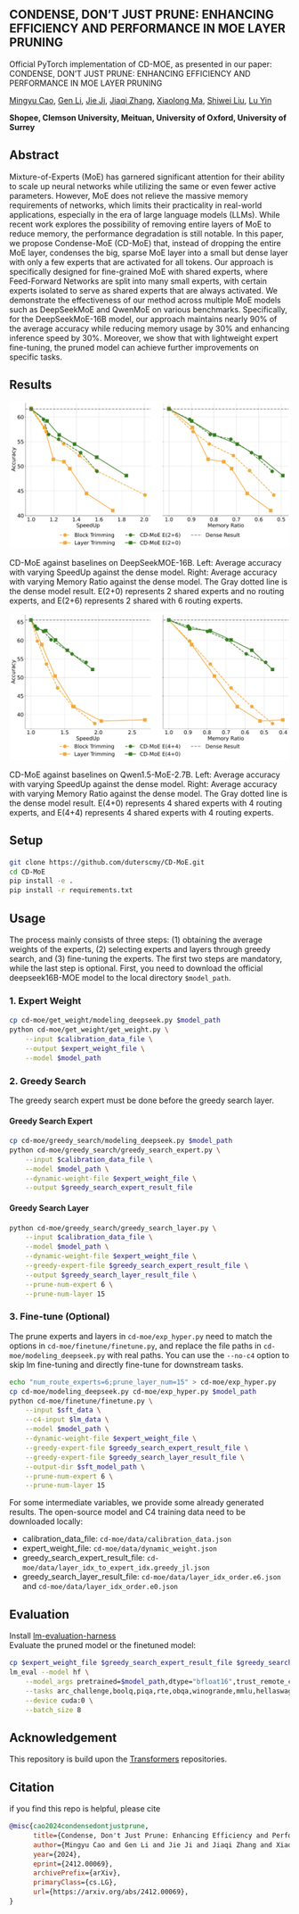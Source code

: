 ## CONDENSE, DON’T JUST PRUNE: ENHANCING EFFICIENCY AND PERFORMANCE IN MOE LAYER PRUNING

Official PyTorch implementation of CD-MOE, as presented in our paper: CONDENSE, DON’T JUST PRUNE: ENHANCING EFFICIENCY AND PERFORMANCE IN MOE LAYER PRUNING

[Mingyu Cao](https://scholar.google.com/citations?user=nq7uHwQAAAAJ&hl=en&oi=ao), [Gen Li](https://scholar.google.com/citations?hl=en&user=4nzCXV8AAAAJ), [Jie Ji](https://scholar.google.com/citations?hl=en&user=aoGaDN4AAAAJ), [Jiaqi Zhang](www.baidu.com), [Xiaolong Ma](https://xiaolongma2016.com/), [Shiwei Liu](https://shiweiliuiiiiiii.github.io/), [Lu Yin](https://luuyin.com//)

**Shopee, Clemson University, Meituan, University of Oxford, University of Surrey**


## Abstract
Mixture-of-Experts (MoE)  has garnered significant attention for their ability to scale up neural networks while utilizing the same or even fewer active parameters. However, MoE does not relieve the massive memory requirements of networks, which limits their practicality in real-world applications, especially in the era of large language models (LLMs). While recent work explores the possibility of removing entire layers of MoE to reduce memory, the performance degradation is still notable. In this paper, we propose Condense-MoE (CD-MoE) that, instead of dropping the entire MoE layer, condenses the big, sparse MoE layer into a small but dense layer with only a few experts that are activated for all tokens. Our approach is specifically designed for fine-grained MoE with shared experts, where Feed-Forward Networks are split into many small experts, with certain experts isolated to serve as shared experts that are always activated. We demonstrate the effectiveness of our method across multiple MoE models such as DeepSeekMoE and QwenMoE on various benchmarks. Specifically, for the DeepSeekMoE-16B model, our approach maintains nearly 90% of the average accuracy while reducing memory usage by 30%  and enhancing inference speed by 30%. Moreover, we show that with lightweight expert fine-tuning, the pruned model can achieve further improvements on specific tasks. 

## Results
<p align="center">
    <img src="./images/figure2.png" alt="main result1" width="520"/>
</p>

<p align="left">
    CD-MoE against baselines on DeepSeekMOE-16B. Left: Average accuracy with varying SpeedUp against the dense model. Right: Average accuracy with varying Memory Ratio against the dense model. The Gray dotted line is the dense model result. E(2+0) represents 2 shared experts and no routing experts, and E(2+6) represents 2 shared with 6 routing experts.
</p>

<p align="center">
    <img src="./images/figure5.png" alt="main result2" width="520"/>
</p>

<p align="left">
    CD-MoE against baselines on Qwen1.5-MoE-2.7B. Left: Average accuracy with varying SpeedUp against the dense model. Right: Average accuracy with varying Memory Ratio against the dense model. The Gray dotted line is the dense model result. E(4+0) represents 4 shared experts with 4 routing experts, and E(4+4) represents 4 shared experts with 4 routing experts.
</p>






<!-- ![main result3](./images/figure3.png)
CD-MoE on finetuning. Left: Average accuracy with varying SpeedUp. Right: Average accuracy with varying Memory Ratio. The Gray dotted line is the dense model result. CD-MoE and LM+SFT represent condensed and supervision fine-tuned models, respectively. E(2+0) represents 2 shared experts and no routing experts, and E(2+6) represents 2 shared with 6 routing experts. -->


## Setup

```bash
git clone https://github.com/duterscmy/CD-MoE.git
cd CD-MoE
pip install -e .
pip install -r requirements.txt
```

## Usage

The process mainly consists of three steps: (1) obtaining the average weights of the experts, (2) selecting experts and layers through greedy search, and (3) fine-tuning the experts. The first two steps are mandatory, while the last step is optional. First, you need to download the official deepseek16B-MOE model to the local directory `$model_path`.

### 1. Expert Weight

```bash
cp cd-moe/get_weight/modeling_deepseek.py $model_path
python cd-moe/get_weight/get_weight.py \
    --input $calibration_data_file \
    --output $expert_weight_file \
    --model $model_path
```

### 2. Greedy Search

The greedy search expert must be done before the greedy search layer.

#### Greedy Search Expert

```bash
cp cd-moe/greedy_search/modeling_deepseek.py $model_path
python cd-moe/greedy_search/greedy_search_expert.py \
    --input $calibration_data_file \
    --model $model_path \
    --dynamic-weight-file $expert_weight_file \
    --output $greedy_search_expert_result_file
```

#### Greedy Search Layer

```bash
python cd-moe/greedy_search/greedy_search_layer.py \
    --input $calibration_data_file \
    --model $model_path \
    --dynamic-weight-file $expert_weight_file \
    --greedy-expert-file $greedy_search_expert_result_file \
    --output $greedy_search_layer_result_file \
    --prune-num-expert 6 \
    --prune-num-layer 15
```

### 3. Fine-tune (Optional)
The prune experts and layers in `cd-moe/exp_hyper.py` need to match the options in `cd-moe/finetune/finetune.py`, and replace the file paths in `cd-moe/modeling_deepseek.py` with real paths. You can use the `--no-c4` option to skip lm fine-tuning and directly fine-tune for downstream tasks.

```bash
echo "num_route_experts=6;prune_layer_num=15" > cd-moe/exp_hyper.py
cp cd-moe/modeling_deepseek.py cd-moe/exp_hyper.py $model_path
python cd-moe/finetune/finetune.py \
    --input $sft_data \
    --c4-input $lm_data \
    --model $model_path \
    --dynamic-weight-file $expert_weight_file \
    --greedy-expert-file $greedy_search_expert_result_file \
    --greedy-expert-file $greedy_search_layer_result_file \
    --output-dir $sft_model_path \
    --prune-num-expert 6 \
    --prune-num-layer 15
```

For some intermediate variables, we provide some already generated results. The open-source model and C4 training data need to be downloaded locally:
- calibration_data_file: `cd-moe/data/calibration_data.json`
- expert_weight_file: `cd-moe/data/dynamic_weight.json`
- greedy_search_expert_result_file: `cd-moe/data/layer_idx_to_expert_idx.greedy_jl.json`
- greedy_search_layer_result_file: `cd-moe/data/layer_idx_order.e6.json` and `cd-moe/data/layer_idx_order.e0.json`

## Evaluation

Install [lm-evaluation-harness](https://github.com/EleutherAI/lm-evaluation-harness)  
Evaluate the pruned model or the finetuned model:
```bash
cp $expert_weight_file $greedy_search_expert_result_file $greedy_search_layer_result_file cd-moe/modeling_deepseek.py $model_path
lm_eval --model hf \
    --model_args pretrained=$model_path,dtype="bfloat16",trust_remote_code=True \
    --tasks arc_challenge,boolq,piqa,rte,obqa,winogrande,mmlu,hellaswag \
    --device cuda:0 \
    --batch_size 8
```

## Acknowledgement
This repository is build upon the [Transformers](https://github.com/huggingface/transformers) repositories.

## Citation
if you find this repo is helpful, please cite
```bibtex
@misc{cao2024condensedontjustprune,
      title={Condense, Don't Just Prune: Enhancing Efficiency and Performance in MoE Layer Pruning}, 
      author={Mingyu Cao and Gen Li and Jie Ji and Jiaqi Zhang and Xiaolong Ma and Shiwei Liu and Lu Yin},
      year={2024},
      eprint={2412.00069},
      archivePrefix={arXiv},
      primaryClass={cs.LG},
      url={https://arxiv.org/abs/2412.00069}, 
}
```